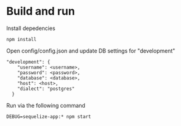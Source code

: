 # Build and run
Install depedencies
```
npm install
```

Open config/config.json and update DB settings for "development"

```
"development": {
    "username": <username>,
    "password": <password>,
    "database": <database>,
    "host": <host>,
    "dialect": "postgres"
  }
```

Run via the following command
```
DEBUG=sequelize-app:* npm start
```